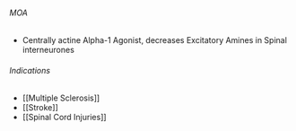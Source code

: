 ###### MOA
- Centrally actine Alpha-1 Agonist, decreases Excitatory Amines in Spinal interneurones
###### Indications
- [[Multiple Sclerosis]]
- [[Stroke]]
- [[Spinal Cord Injuries]]
